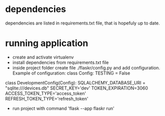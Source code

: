 # dependencies
dependencies are listed in requirements.txt file, that is hopefuly up to date.

# running application
- create and activate virtualenv
- install dependencies from requirements.txt file
- inside project folder create file ./flaskr/config.py and add configuration. Example of configuration:
class Config:
    TESTING = False

class DevelopmentConfig(Config):
    SQLALCHEMY_DATABASE_URI = "sqlite:///devices.db"
    SECRET_KEY='dev'
    TOKEN_EXPIRATION=3060
    ACCESS_TOKEN_TYPE='access_token'
    REFRESH_TOKEN_TYPE='refresh_token'

- run project with command 'flask --app flaskr run'